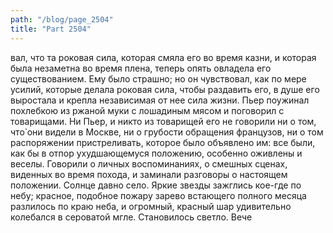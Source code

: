 ```yaml
---
path: "/blog/page_2504"
title: "Part 2504"
---
```


вал, что та роковая сила, которая смяла его во время казни, и которая была незаметна во время плена, теперь опять овладела его существованием. Ему было страшно; но он чувствовал, как по мере усилий, которые делала роковая сила, чтобы раздавить его, в душе его выростала и крепла независимая от нее сила жизни.
Пьер поужинал похлебкою из ржаной муки с лошадиным мясом и поговорил с товарищами.
Ни Пьер, и никто из товарищей его не говорили ни о том, что̀ они видели в Москве, ни о грубости обращения французов, ни о том распоряжении пристреливать, которое было объявлено им: все были, как бы в отпор ухудшающемуся положению, особенно оживлены и веселы. Говорили о личных воспоминаниях, о смешных сценах, виденных во время похода, и заминали разговоры о настоящем положении.
Солнце давно село. Яркие звезды зажглись кое-где по небу; красное, подобное пожару зарево встающего полного месяца разлилось по краю неба, и огромный, красный шар удивительно колебался в сероватой мгле. Становилось светло. Вече
